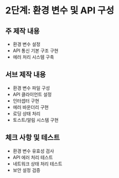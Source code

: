 # 2단계: 환경 변수 및 API 구성

## 주 제작 내용
- 환경 변수 설정
- API 통신 기본 구조 구현
- 에러 처리 시스템 구축

## 서브 제작 내용
- 환경 변수 파일 구성
- API 클라이언트 설정
- 인터셉터 구현
- 에러 바운더리 구현
- 로딩 상태 처리
- 토스트/알림 시스템 구현

## 체크 사항 및 테스트
- 환경 변수 유효성 검사
- API 에러 처리 테스트
- 네트워크 상태 처리 테스트
- 보안 설정 검증